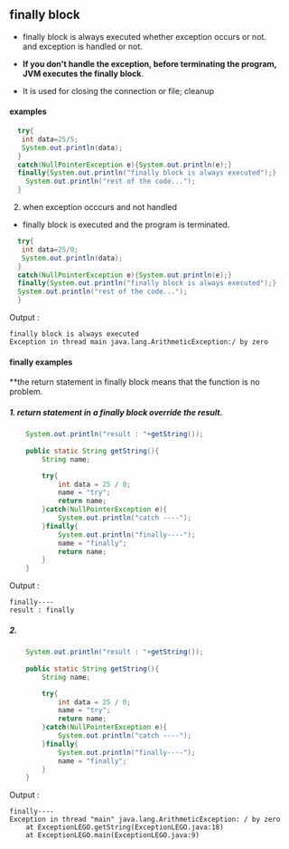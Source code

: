 

## finally block  

  * finally block is always executed whether exception occurs or not.  
   and exception is handled or not.  
   
  * **If you don't handle the exception, before terminating the program,  
  JVM executes the finally block**.  
  
  * It is used for closing the connection or file; cleanup  
  
#### examples  

```java
  try{  
   int data=25/5;  
   System.out.println(data);  
  }  
  catch(NullPointerException e){System.out.println(e);}  
  finally{System.out.println("finally block is always executed");}  
    System.out.println("rest of the code...");  
  }  
```

2. when exception occcurs and not handled  
  * finally block is executed and the program is terminated.  
  
```java
  try{  
   int data=25/0;  
   System.out.println(data);  
  }  
  catch(NullPointerException e){System.out.println(e);}  
  finally{System.out.println("finally block is always executed");}  
  System.out.println("rest of the code...");  
  }  
```

Output :  
```
finally block is always executed
Exception in thread main java.lang.ArithmeticException:/ by zero
```



#### finally examples  
  **the return statement in finally block means that the function is no problem.  
  
##### 1. return statement in a finally block **override** the result.  

```java
    System.out.println("result : "+getString());
    
    public static String getString(){
        String name;

        try{
            int data = 25 / 0;
            name = "try";            
            return name;
        }catch(NullPointerException e){
            System.out.println("catch ----");
        }finally{
            System.out.println("finally----");
            name = "finally";
            return name;
        }       
    }
```

Output :  
```
finally----
result : finally
```

##### 2. 

```java
    System.out.println("result : "+getString());
    
    public static String getString(){
        String name;

        try{
            int data = 25 / 0;
            name = "try";            
            return name;
        }catch(NullPointerException e){
            System.out.println("catch ----");
        }finally{
            System.out.println("finally----");
            name = "finally";
        }       
    }
```

Output :  
```
finally----
Exception in thread "main" java.lang.ArithmeticException: / by zero
	at ExceptionLEGO.getString(ExceptionLEGO.java:18)
	at ExceptionLEGO.main(ExceptionLEGO.java:9)
```
